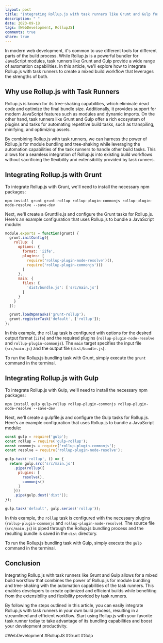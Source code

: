 ```yaml
---
layout: post
title: "Integrating Rollup.js with task runners like Grunt and Gulp for mixed build workflows"
description: " "
date: 2023-09-18
tags: [WebDevelopment, RollupJS]
comments: true
share: true
---
```


In modern web development, it's common to use different tools for different parts of the build process. While Rollup.js is a powerful bundler for JavaScript modules, task runners like Grunt and Gulp provide a wide range of automation capabilities. In this article, we'll explore how to integrate Rollup.js with task runners to create a mixed build workflow that leverages the strengths of both.

## Why use Rollup.js with Task Runners

Rollup.js is known for its tree-shaking capabilities, which eliminate dead code and optimize the final bundle size. Additionally, it provides support for modern JavaScript features such as modules and dynamic imports. On the other hand, task runners like Grunt and Gulp offer a rich ecosystem of plugins and tasks for automating repetitive build tasks, such as transpiling, minifying, and optimizing assets.

By combining Rollup.js with task runners, we can harness the power of Rollup.js for module bundling and tree-shaking while leveraging the automation capabilities of the task runners to handle other build tasks. This allows for a seamless integration of Rollup.js into existing build workflows without sacrificing the flexibility and extensibility provided by task runners.

## Integrating Rollup.js with Grunt

To integrate Rollup.js with Grunt, we'll need to install the necessary npm packages:

```
npm install grunt grunt-rollup rollup-plugin-commonjs rollup-plugin-node-resolve --save-dev
```

Next, we'll create a Gruntfile.js and configure the Grunt tasks for Rollup.js. Here's an example configuration that uses Rollup.js to bundle a JavaScript module:

```javascript
module.exports = function(grunt) {
  grunt.initConfig({
    rollup: {
      options: {
        format: 'iife',
        plugins: [
          require('rollup-plugin-node-resolve')(),
          require('rollup-plugin-commonjs')()
        ]
      },
      main: {
        files: {
          'dist/bundle.js': ['src/main.js']
        }
      }
    }
  });

  grunt.loadNpmTasks('grunt-rollup');
  grunt.registerTask('default', ['rollup']);
};
```

In this example, the `rollup` task is configured with options for the desired output format (`iife`) and the required plugins (`rollup-plugin-node-resolve` and `rollup-plugin-commonjs`). The `main` target specifies the input file (`src/main.js`) and the output file (`dist/bundle.js`).

To run the Rollup.js bundling task with Grunt, simply execute the `grunt` command in the terminal.

## Integrating Rollup.js with Gulp

To integrate Rollup.js with Gulp, we'll need to install the necessary npm packages:

```
npm install gulp gulp-rollup rollup-plugin-commonjs rollup-plugin-node-resolve --save-dev
```

Next, we'll create a gulpfile.js and configure the Gulp tasks for Rollup.js. Here's an example configuration that uses Rollup.js to bundle a JavaScript module:

```javascript
const gulp = require('gulp');
const rollup = require('gulp-rollup');
const commonjs = require('rollup-plugin-commonjs');
const resolve = require('rollup-plugin-node-resolve');

gulp.task('rollup', () => {
  return gulp.src('src/main.js')
    .pipe(rollup({
      plugins: [
        resolve(),
        commonjs()
      ]
    }))
    .pipe(gulp.dest('dist'));
});

gulp.task('default', gulp.series('rollup'));
```

In this example, the `rollup` task is configured with the necessary plugins (`rollup-plugin-commonjs` and `rollup-plugin-node-resolve`). The source file (`src/main.js`) is piped through the Rollup.js bundling process and the resulting bundle is saved in the `dist` directory.

To run the Rollup.js bundling task with Gulp, simply execute the `gulp` command in the terminal.

## Conclusion

Integrating Rollup.js with task runners like Grunt and Gulp allows for a mixed build workflow that combines the power of Rollup.js for module bundling and tree-shaking with the automation capabilities of the task runners. This enables developers to create optimized and efficient builds while benefiting from the extensibility and flexibility provided by task runners.

By following the steps outlined in this article, you can easily integrate Rollup.js with task runners in your own build process, resulting in a streamlined and efficient workflow. Start using Rollup.js with your favorite task runner today to take advantage of its bundling capabilities and boost your development productivity.

#WebDevelopment #RollupJS #Grunt #Gulp
